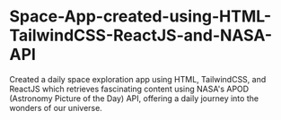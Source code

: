 # Space-App-created-using-HTML-TailwindCSS-ReactJS-and-NASA-API
Created a daily space exploration app using HTML, TailwindCSS, and ReactJS which retrieves fascinating content using NASA's APOD (Astronomy Picture of the Day) API, offering a daily journey into the wonders of our universe.
